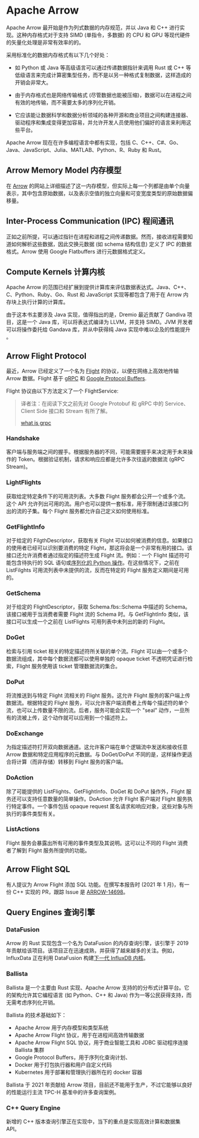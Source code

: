 # Apache Arrow

Apache Arrow 最开始是作为列式数据的内存规范，并以 Java 和 C++ 进行实现。这种内存格式对于支持 SIMD (单指令，多数据) 的 CPU 和 GPU 等现代硬件的矢量化处理是非常有效率的的。

采用标准化的数据内存格式有以下几个好处：

- 如 Python 或 Java 等高级语言可以通过传递数据指针来调用 Rust 或 C++ 等低级语言来完成计算密集型任务，而不是以另一种格式复制数据，这样造成的开销会非常大。

- 由于内存格式也是网络传输格式 (尽管数据也能被压缩)，数据可以在进程之间有效的地传输，而不需要太多的序列化开销。

- 它应该能让数据科学和数据分析领域的各种开源和商业项目之间构建连接器、驱动程序和集成变得更加容易，并允许开发人员使用他们偏好的语言来利用这些平台。

Apache Arrow 现在在许多编程语言中都有实现，包括 C、C++、C#、Go、Java、JavaScript、Julia、MATLAB、Python、R、Ruby 和 Rust。

## Arrow Memory Model 内存模型

在 [Arrow](https://arrow.apache.org/docs/format/Columnar.html) 的网站上详细描述了这一内存模型，但实际上每一个列都是由单个向量表示，其中包含原始数据，以及表示空值的独立向量和可变宽度类型的原始数据偏移量。

## Inter-Process Communication (IPC) 程间通讯

正如之前所提，可以通过指针在进程和进程之间传递数据。然而，接收进程需要知道如何解析这些数据，因此交换元数据 (如 schema 结构信息) 定义了 IPC 的数据格式。Arrow 使用 Google Flatbuffers 进行元数据格式定义。

## Compute Kernels 计算内核

Apache Arrow 的范围已经扩展到提供计算库来评估数据表达式。Java、C++、C、Python、Ruby、Go、Rust 和 JavaScript 实现等都包含了用于在 Arrow 内存块上执行计算的计算库。

由于这本书主要涉及 Java 实现，值得指出的是，Dremio 最近贡献了 Gandiva 项目，这是一个 Java 库，可以将表达式编译为 LLVM，并支持 SIMD。JVM 开发者可以将操作委托给 Gandava 库，并从中获得纯 Java 实现中难以企及的性能提升 。

## Arrow Flight Protocol

最近，Arrow 已经定义了一个名为 [Flight](https://arrow.apache.org/docs/format/Flight.html) 的协议，以便在网络上高效地传输 Arrow 数据。Flight 基于 [gRPC](https://grpc.io/) 和 [Google Protocol Buffers](https://protobuf.dev/).

Flight 协议由以下方法定义了一个 FlightService:

> 译者注：在阅读下文之前先对 Google Protobuf 和 gRPC 中的 Service、Client Side 接口和 Stream 有所了解。
> 
> [what is grpc](https://grpc.io/docs/what-is-grpc/introduction/)
 
### Handshake

客户端与服务端之间的握手。根据服务器的不同，可能需要握手来决定用于未来操作的 Token。根据验证机制，请求和响应应都是允许多次往返的数据流 (gRPC Stream)。

### LightFlights

获取给定特定条件下的可用流列表。大多数 Flight 服务都会公开一个或多个流。这个 API 允许列出可用的流。用户也可以提供一套标准，用于限制通过该接口列出的流的子集。每个 Flight 服务都允许自己定义如何使用标准。

### GetFlightInfo

对于给定的 FilgthDescriptor，获取有关 Flight 可以如何被消费的信息。如果接口的使用者已经可以识别要消费的特定 Flight，那这将会是一个非常有用的接口。该接口还允许消费者通过指定的描述符生成 Flight 流。例如：一个 Flight 描述符可能包含待执行的 SQL 语句或[序列化的 Python 操作](https://docs.python.org/3/library/pickle.html)。在这些情况下，之前在 ListFilghts 可用流列表中未提供的流，反而在特定的 Flight 服务定义期间是可用的。

### GetSchema

对于给定的 FlightDescriptor，获取 Schema.fbs::Schema 中描述的 Schema。该接口被用于当消费者需要 Flight 流的 Schema 时。与 GetFlightInfo 类似，该接口可以生成一个之前在 ListFlights 可用列表中未列出的新的 Flight。

### DoGet

检索与引用 ticket 相关的特定描述符所关联的单个流。Flight 可以由一个或多个数据流组成，其中每个数据流都可以使用单独的 opaque ticket 不透明凭证进行检索，Flight 服务使用该 ticket 管理数据流的集合。

### DoPut

将流推送到与特定 Flight 流相关的 Flight 服务。这允许 Flight 服务的客户端上传数据流。根据特定的 Flight 服务，可以允许客户端消费者上传每个描述符的单个流，也可以上传数量不限的流。后者，服务可能会实现一个 "seal" 动作，一旦所有的流被上传，这个动作就可以应用到一个描述符上。

### DoExchange

为指定描述符打开双向数据通道。这允许客户端在单个逻辑流中发送和接收任意 Arrow 数据和特定应用程序的元数据。与 DoGet/DoPut 不同的是，这样操作更适合将计算（而非存储）转移到 Flight 服务的客户端。

### DoAction

除了可能提供的 ListFlights、GetFlightInfo、DoGet 和 DoPut 操作外，Flight 服务还可以支持任意数量的简单操作。DoAction 允许 Flight 客户端对 Flight 服务执行特定事件。一个事件包括 opaque request 匿名请求和响应对象，这些对象与所执行的事件类型有关。

### ListActions

Flight 服务会暴露出所有可用的事件类型及其说明。这可以让不同的 Flight 消费者了解到 Flight 服务所提供的功能。

## Arrow Flight SQL

有人提议为 Arrow Flight 添加 SQL 功能。在撰写本报告时 (2021 年 1 月)，有一份 C++ 实现的 PR，跟踪 Issue 是 [ARROW-14698](https://github.com/apache/arrow/pull/12616)。

## Query Engines 查询引擎

### DataFusion

Arrow 的 Rust 实现包含一个名为 DataFusion 的内存查询引擎，该引擎于 2019 年贡献给该项目。该项目正在迅速成熟，并获得了越来越多的关注。例如，InfluxData 正在利用 DataFusion 构建[下一代 InfluxDB 内核](https://www.influxdata.com/glossary/apache-datafusion/)。

### Ballista

Ballista 是一个主要由 Rust 实现、Apache Arrow 支持的的分布式计算平台。它的架构允许其它编程语言 (如 Python、C++ 和 Java) 作为一等公民获得支持，而无需考虑序列化开销。

Ballista 的技术基础如下：

- Apache Arrow 用于内存模型和类型系统
- Apache Arrow Flight 协议，用于在进程间高效传输数据
- Apache Arrow Flight SQL 协议，用于商业智能工具和 JDBC 驱动程序连接 Ballista 集群
- Google Protocol Buffers，用于序列化查询计划、
- Docker 用于打包执行器和用户自定义代码
- Kubernetes 用于部署和管理执行器所在的 docker 容器

Ballista 于 2021 年贡献给 Arrow 项目，目前还不能用于生产，不过它能够以良好的性能运行主流 TPC-H 基准中的许多查询案例。

### C++ Query Engine

新增的 C++ 版本查询引擎正在实现中，当下的重点是实现高效计算和数据集 API。